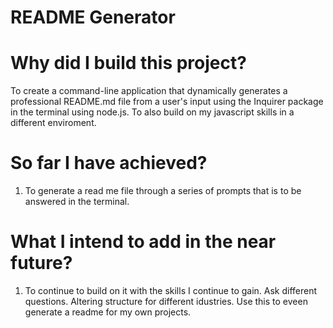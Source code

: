# README Generator

# Why did I build this project?

To create a command-line application that dynamically generates a professional README.md file from a user's input using the Inquirer package in the terminal using node.js. To also build on my javascript skills in a different enviroment.

# So far I have achieved?

1. To generate a read me file through a series of prompts that is to be answered in the terminal.

# What I intend to add in the near future?

1. To continue to build on it with the skills I continue to gain. Ask different questions. Altering structure for different idustries. Use this to eveen generate a readme for my own projects.

